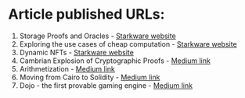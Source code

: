 # Article published URLs:
1. Storage Proofs and Oracles - [Starkware website](https://www.starknet.io/en/posts/developers/what-are-storage-proofs-and-how-can-they-improve-oracles)
2. Exploring the use cases of cheap computation - [Starkware website](https://www.starknet.io/en/posts/ecosystem/exploring-the-use-cases-of-cheap-computation)
3. Dynamic NFTs - [Starkware website](https://starkware.co/resource/dynamic-nfts-and-their-potential/)
4. Cambrian Explosion of Cryptographic Proofs - [Medium link](https://starkware.medium.com/cambrian-explosion-of-cryptographic-proofs-5740a41cdbd2#:~:text=The%20Cambrian%20explosion%20of%20cryptographic,currently%20being%20used%20in%20web3)
5. Arithmetization - [Medium link](https://medium.com/starkware/arithmetization-i-15c046390862)
6. Moving from Cairo to Solidity - [Medium link](https://starkware.medium.com/moving-from-solidity-to-cairo-7d44f9723c68)
7. Dojo - the first provable gaming engine - [Medium link](https://medium.com/starkware/dojo-on-starknet-game-on-f75ad441d869)
